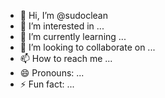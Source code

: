 - 👋 Hi, I’m @sudoclean
- 👀 I’m interested in ...
- 🌱 I’m currently learning ...
- 💞️ I’m looking to collaborate on ...
- 📫 How to reach me ...
- 😄 Pronouns: ...
- ⚡ Fun fact: ...

<!---
sudoclean/sudoclean is a ✨ special ✨ repository because its `README.md` (this file) appears on your GitHub profile.
You can click the Preview link to take a look at your changes.
--->

